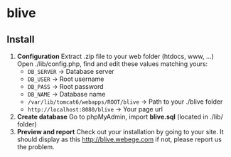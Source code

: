 blive
=====

Install
----
1. __Configuration__
Extract .zip file to your web folder (htdocs, www, ...)
Open ./lib/config.php, find and edit these values matching yours:
	* `DB_SERVER`		->		Database server
	* `DB_USER`		->		Root username
	* `DB_PASS`		->		Root password
	* `DB_NAME`		->		Database name
	* `/var/lib/tomcat6/webapps/ROOT/blive`		->		Path to your ./blive folder
	* `http://localhost:8080/blive`		->		Your page url
2. __Create database__
Go to phpMyAdmin, import __blive.sql__ (located in ./lib/ folder)
3. __Preview and report__
Check out your installation by going to your site. It should display as this http://blive.webege.com if not, please report us the problem.

